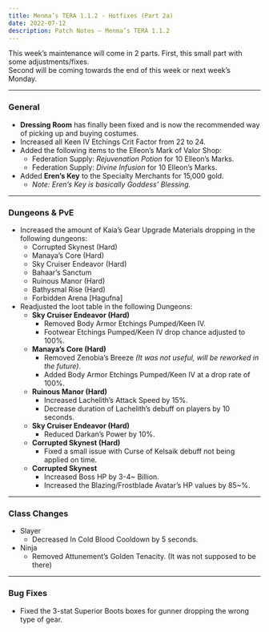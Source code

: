 ```yaml
---
title: Menma’s TERA 1.1.2 - Hotfixes (Part 2a)
date: 2022-07-12
description: Patch Notes – Menma’s TERA 1.1.2
---
```

This week’s maintenance will come in 2 parts. First, this small part with some adjustments/fixes. <br>
Second will be coming towards the end of this week or next week’s Monday.
<hr/>

### General
- **Dressing Room** has finally been fixed and is now the recommended way of picking up and buying costumes.
- Increased all Keen IV Etchings Crit Factor from 22 to 24.
- Added the following items to the Elleon’s Mark of Valor Shop:
  - Federation Supply: *Rejuvenation Potion* for 10 Elleon’s Marks.
  - Federation Supply: *Divine Infusion* for 10 Elleon’s Marks.
- Added **Eren’s Key** to the Specialty Merchants for 15,000 gold.
  - *Note: Eren’s Key is basically Goddess’ Blessing.*

<hr/>

### Dungeons & PvE 
- Increased the amount of Kaia’s Gear Upgrade Materials dropping in the following dungeons:
  - Corrupted Skynest (Hard)
  - Manaya’s Core (Hard)
  - Sky Cruiser Endeavor (Hard)
  - Bahaar’s Sanctum
  - Ruinous Manor (Hard)
  - Bathysmal Rise (Hard)
  - Forbidden Arena [Hagufna]
- Readjusted the loot table in the following Dungeons:
  - **Sky Cruiser Endeavor (Hard)**
    - Removed Body Armor Etchings Pumped/Keen IV.
    - Footwear Etchings Pumped/Keen IV drop chance adjusted to 100%.
  - **Manaya’s Core (Hard)**
    - Removed Zenobia’s Breeze *(It was not useful, will be reworked in the future)*.
    - Added Body Armor Etchings Pumped/Keen IV at a drop rate of 100%.
  - **Ruinous Manor (Hard)**
    - Increased Lachelith’s Attack Speed by 15%.
    - Decrease duration of Lachelith’s debuff on players by 10 seconds.
  - **Sky Cruiser Endeavor (Hard)**
    - Reduced Darkan’s Power by 10%.
  - **Corrupted Skynest (Hard)**
    - Fixed a small issue with Curse of Kelsaik debuff not being applied on time.
  - **Corrupted Skynest**
    - Increased Boss HP by 3-4~ Billion.
    - Increased the Blazing/Frostblade Avatar’s HP values by 85~%.

<hr/>

### Class Changes
- Slayer
  - Decreased In Cold Blood Cooldown by 5 seconds.
- Ninja
  - Removed Attunement’s Golden Tenacity. (It was not supposed to be there)

<hr/>

### Bug Fixes
- Fixed the 3-stat Superior Boots boxes for gunner dropping the wrong type of gear.